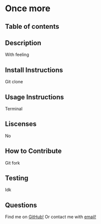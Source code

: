 # Once more
  ## Table of contents

  ## Description
  With feeling
  ## Install Instructions
  Git clone
  ## Usage Instructions
  Terminal
  ## Liscenses
  No
  ## How to Contribute
  Git fork
  ## Testing
  Idk
  ## Questions
  Find me on [GitHub!](Rovak0)
  Or contact me with [email!](Email)
